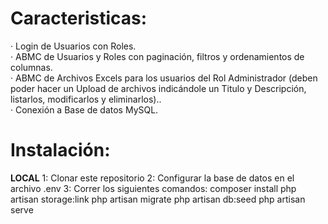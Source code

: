 <h1><b>Caracteristicas:</b></h1>

·         Login de Usuarios con Roles. <br>
·         ABMC de Usuarios y Roles con paginación, filtros y ordenamientos de columnas. <br>
·         ABMC de Archivos Excels para los usuarios del Rol Administrador (deben poder hacer un Upload de archivos indicándole un Titulo y Descripción, listarlos, modificarlos y eliminarlos).. <br>
·         Conexión a Base de datos MySQL. <br>


<h1><b>Instalación:</b></h1>

<b>LOCAL</b>
1: Clonar este repositorio
2: Configurar la base de datos en el archivo .env
3: Correr los siguientes comandos:
	composer install
	php artisan storage:link
	php artisan migrate
	php artisan db:seed
	php artisan serve
